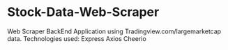 ﻿# Stock-Data-Web-Scraper

Web Scraper BackEnd Application using Tradingview.com/largemarketcap data. 
Technologies used:
Express
Axios
Cheerio
